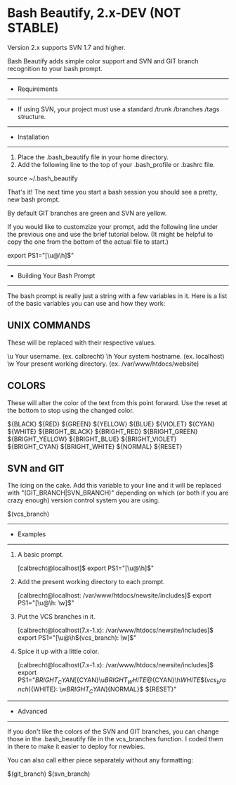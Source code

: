 Bash Beautify, 2.x-DEV (NOT STABLE)
================================================================================
Version 2.x supports SVN 1.7 and higher.

Bash Beautify adds simple color support and SVN and GIT branch recognition to
your bash prompt.

--------------------------------------------------------------------------------
+ Requirements
--------------------------------------------------------------------------------
- If using SVN, your project must use a standard /trunk /branches /tags
  structure.

--------------------------------------------------------------------------------
+ Installation
--------------------------------------------------------------------------------
1. Place the .bash_beautify file in your home directory.
2. Add the following line to the top of your .bash_profile or .bashrc file.

  source ~/.bash_beautify

That's it!  The next time you start a bash session you should see a pretty, new
bash prompt.

By default GIT branches are green and SVN are yellow.

If you would like to customzize your prompt, add the following line
under the previous one and use the brief tutorial below. (It might be helpful to
copy the one from the bottom of the actual file to start.)

  export PS1="[\u@\h]\$"

--------------------------------------------------------------------------------
+ Building Your Bash Prompt
--------------------------------------------------------------------------------
The bash prompt is really just a string with a few variables in it.  Here is a
list of the basic variables you can use and how they work:

UNIX COMMANDS
-------------
These will be replaced with their respective values.

  \u    Your username. (ex. calbrecht)
  \h    Your system hostname. (ex. localhost)
  \w    Your present working directory. (ex. /var/www/htdocs/website)

COLORS
------
These will alter the color of the text from this point forward.  Use the reset
at the bottom to stop using the changed color.

  ${BLACK}
  ${RED}
  ${GREEN}
  ${YELLOW}
  ${BLUE}
  ${VIOLET}
  ${CYAN}
  ${WHITE}
  ${BRIGHT_BLACK}
  ${BRIGHT_RED}
  ${BRIGHT_GREEN}
  ${BRIGHT_YELLOW}
  ${BRIGHT_BLUE}
  ${BRIGHT_VIOLET}
  ${BRIGHT_CYAN}
  ${BRIGHT_WHITE}
  ${NORMAL}
  ${RESET}

SVN and GIT
-----------
The icing on the cake.  Add this variable to your line and it will be replaced
with "(GIT_BRANCH|SVN_BRANCH)" depending on which (or both if you are crazy
enough) version control system you are using.

  $(vcs_branch)

--------------------------------------------------------------------------------
+ Examples
--------------------------------------------------------------------------------
1. A basic prompt.

    [calbrecht@localhost]$
    export PS1="[\u@\h]\$"


2. Add the present working directory to each prompt.

    [calbrecht@localhost: /var/www/htdocs/newsite/includes]$
    export PS1="[\u@\h: \w]\$"


3. Put the VCS branches in it.

    [calbrecht@localhost(7.x-1.x): /var/www/htdocs/newsite/includes]$
    export PS1="[\u@\h$(vcs_branch): \w]\$"


4. Spice it up with a little color.

   [calbrecht@localhost(7.x-1.x): /var/www/htdocs/newsite/includes]$
    export PS1="${BRIGHT_CYAN}[${CYAN}\u${BRIGHT_WHITE}@${CYAN}\h${WHITE}\$(vcs_branch)${WHITE}: \w${BRIGHT_CYAN}]${NORMAL}\$ ${RESET}"


--------------------------------------------------------------------------------
+ Advanced
--------------------------------------------------------------------------------
If you don't like the colors of the SVN and GIT branches, you can change those
in the .bash_beautify file in the vcs_branches function.  I coded them in there
to make it easier to deploy for newbies.

You can also call either piece separately without any formatting:

  $(git_branch)
  $(svn_branch)
